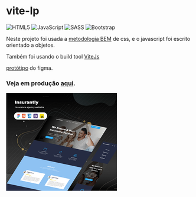 # vite-lp

![HTML5](https://img.shields.io/badge/html5-%23E34F26.svg?style=for-the-badge&logo=html5&logoColor=white)
![JavaScript](https://img.shields.io/badge/javascript-%23323330.svg?style=for-the-badge&logo=javascript&logoColor=%23F7DF1E)
![SASS](https://img.shields.io/badge/SASS-hotpink.svg?style=for-the-badge&logo=SASS&logoColor=white)
![Bootstrap](https://img.shields.io/badge/bootstrap-%23563D7C.svg?style=for-the-badge&logo=bootstrap&logoColor=white)

Neste projeto foi usada a [metodologia BEM][5] de css, e o javascript foi escrito orientado a objetos.

Também foi usando o build tool [ViteJs][2]

[protótipo][1] do figma.

### Veja em produção [aqui][4].

![thumbnail][3]

[1]: https://www.figma.com/file/5WILqFP6SBtlaUVdJLJDnZ/Insurantly---insurance-agency-html5-website-template-(Community)?node-id=69%3A5241
[2]: https://vitejs.dev
[3]: ./thumbnail.png
[4]: https://vite-9gm08dz0y-andrewcrescencio.vercel.app
[5]: https://en.bem.info/methodology/
